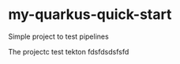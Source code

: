 # my-quarkus-quick-start

Simple project to test pipelines

The projectc test tekton
fdsfdsdsfsfd




